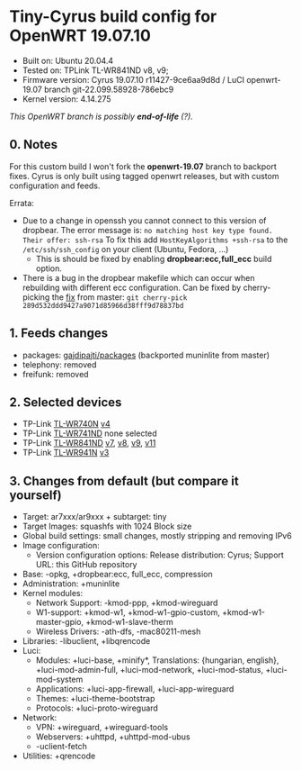 # Tiny-Cyrus build config for OpenWRT 19.07.10

* Built on: Ubuntu 20.04.4
* Tested on: TPLink TL-WR841ND v8, v9;
* Firmware version: Cyrus 19.07.10 r11427-9ce6aa9d8d / LuCI openwrt-19.07 branch git-22.099.58928-786ebc9
* Kernel version: 4.14.275

*This OpenWRT branch is possibly **end-of-life** (?).*

## 0. Notes

For this custom build I won't fork the **openwrt-19.07** branch to backport fixes. Cyrus is only built using tagged openwrt releases, but with custom configuration and feeds.

Errata:

* Due to a change in openssh you cannot connect to this version of dropbear. The error message is: ```no matching host key type found. Their offer: ssh-rsa``` To fix this add ```HostKeyAlgorithms +ssh-rsa``` to the ```/etc/ssh/ssh_config``` on your client (Ubuntu, Fedora, ...)
  * This is should be fixed by enabling **dropbear:ecc,full_ecc** build option.
* There is a bug in the dropbear makefile which can occur when rebuilding with different ecc configuration. Can be fixed by cherry-picking the [fix](https://github.com/openwrt/openwrt/commit/289d532ddd9427a9071d85966d38fff9d78837bd) from master: ```git cherry-pick 289d532ddd9427a9071d85966d38fff9d78837bd```

## 1. Feeds changes

* packages: [gajdipajti/packages](https://github.com/gajdipajti/packages/tree/openwrt-19.07) (backported muninlite from master)
* telephony: removed
* freifunk: removed

## 2. Selected devices

* TP-Link [TL-WR740N](https://openwrt.org/toh/tp-link/tl-wr740n) [v4](https://openwrt.org/toh/hwdata/tp-link/tp-link_tl-wr740n_v4.20)
* TP-Link [TL-WR741ND](https://openwrt.org/toh/tp-link/tl-wr741nd) none selected
* TP-Link [TL-WR841ND](https://openwrt.org/toh/tp-link/tl-wr841nd) [v7](https://openwrt.org/toh/hwdata/tp-link/tp-link_tl-wr841n_v7), [v8](https://openwrt.org/toh/hwdata/tp-link/tp-link_tl-wr841n_v8), [v9](https://openwrt.org/toh/hwdata/tp-link/tp-link_tl-wr841n_v9), [v11](https://openwrt.org/toh/hwdata/tp-link/tp-link_tl-wr841n_v11)
* TP-Link [TL-WR941N](https://openwrt.org/toh/tp-link/tl-wr941nd) [v3](https://openwrt.org/toh/hwdata/tp-link/tp-link_tl-wr941nd_v3)

## 3. Changes from default (but compare it yourself)

* Target: ar7xxx/ar9xxx + subtarget: tiny
* Target Images: squashfs with 1024 Block size
* Global build settings: small changes, mostly stripping and removing IPv6
* Image configuration:
  * Version configuration options: Release distribution: Cyrus; Support URL: this GitHub repository
* Base: -opkg, +dropbear:ecc, full_ecc, compression
* Administration: +muninlite
* Kernel modules:
  * Network Support: -kmod-ppp, +kmod-wireguard
  * W1-support: +kmod-w1, +kmod-w1-gpio-custom, +kmod-w1-master-gpio, +kmod-w1-slave-therm
  * Wireless Drivers: -ath-dfs, -mac80211-mesh
* Libraries: -libuclient, +libqrencode
* Luci:
  * Modules: +luci-base, +minify*, Translations: {hungarian, english}, +luci-mod-admin-full, +luci-mod-network, +luci-mod-status, +luci-mod-system
  * Applications: +luci-app-firewall, +luci-app-wireguard
  * Themes: +luci-theme-bootstrap
  * Protocols: +luci-proto-wireguard
* Network:
  * VPN: +wireguard, +wireguard-tools
  * Webservers: +uhttpd, +uhttpd-mod-ubus
  * -uclient-fetch
* Utilities: +qrencode